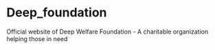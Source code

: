 # Deep_foundation
Official website of Deep Welfare Foundation - A charitable organization helping those in need

